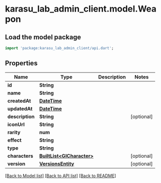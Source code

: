 # karasu_lab_admin_client.model.Weapon

## Load the model package
```dart
import 'package:karasu_lab_admin_client/api.dart';
```

## Properties
Name | Type | Description | Notes
------------ | ------------- | ------------- | -------------
**id** | **String** |  | 
**name** | **String** |  | 
**createdAt** | [**DateTime**](DateTime.md) |  | 
**updatedAt** | [**DateTime**](DateTime.md) |  | 
**description** | **String** |  | [optional] 
**iconUrl** | **String** |  | 
**rarity** | **num** |  | 
**effect** | **String** |  | 
**type** | **String** |  | 
**characters** | [**BuiltList&lt;GICharacter&gt;**](GICharacter.md) |  | [optional] 
**version** | [**VersionsEntity**](VersionsEntity.md) |  | [optional] 

[[Back to Model list]](../README.md#documentation-for-models) [[Back to API list]](../README.md#documentation-for-api-endpoints) [[Back to README]](../README.md)


